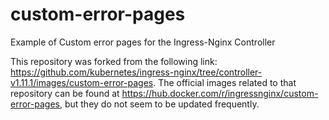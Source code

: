 # custom-error-pages
Example of Custom error pages for the Ingress-Nginx Controller

This repository was forked from the following link: https://github.com/kubernetes/ingress-nginx/tree/controller-v1.11.1/images/custom-error-pages. The official images related to that repository can be found at https://hub.docker.com/r/ingressnginx/custom-error-pages, but they do not seem to be updated frequently.
